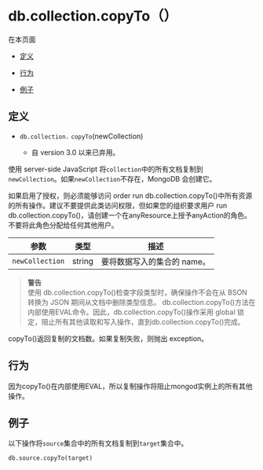 # [ ](#)db.collection.copyTo（）

[]()

在本页面

*   [定义](#definition)

*   [行为](#behavior)

*   [例子](#examples)

## <span id="definition">定义</span>

*   `db.collection.` `copyTo`(newCollection)

       *   自 version 3.0 以来已弃用。

使用 server-side JavaScript 将`collection`中的所有文档复制到`newCollection`。如果`newCollection`不存在，MongoDB 会创建它。

如果启用了授权，则必须能够访问 order run db.collection.copyTo()中所有资源的所有操作。建议不要提供此类访问权限，但如果您的组织要求用户 run db.collection.copyTo()，请创建一个在anyResource上授予anyAction的角色。不要将此角色分配给任何其他用户。

| 参数            | 类型   | 描述                        |
| --------------- | ------ | --------------------------- |
| `newCollection` | string | 要将数据写入的集合的 name。 |

> **警告**<br />
> 使用 db.collection.copyTo()检查字段类型时，确保操作不会在从 BSON 转换为 JSON 期间从文档中删除类型信息。
> db.collection.copyTo()方法在内部使用EVAL命令。因此，db.collection.copyTo()操作采用 global 锁定，阻止所有其他读取和写入操作，直到db.collection.copyTo()完成。

copyTo()返回复制的文档数。如果复制失败，则抛出 exception。

## <span id="behavior">行为</span>

因为copyTo()在内部使用EVAL，所以复制操作将阻止mongod实例上的所有其他操作。

## <span id="examples">例子</span>

以下操作将`source`集合中的所有文档复制到`target`集合中。

    db.source.copyTo(target)


